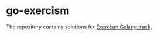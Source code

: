 # go-exercism

The repository contains solutions for [Exercism Golang track](https://exercism.org/tracks/go).
